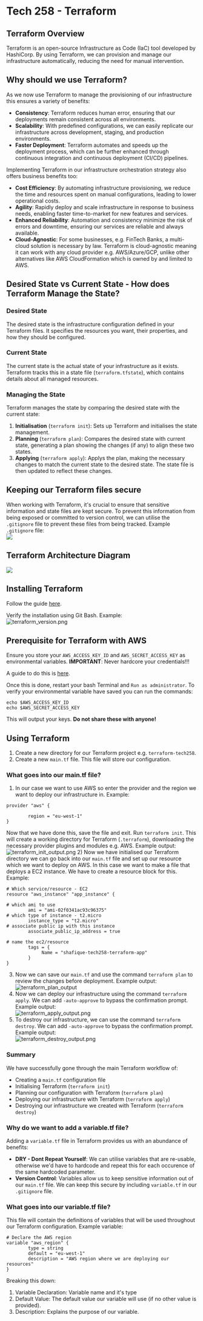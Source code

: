# Tech 258 - Terraform

## Terraform Overview
Terraform is an open-source Infrastructure as Code (IaC) tool developed by HashiCorp. By using Terraform, we can provision and manage our infrastructure automatically, reducing the need for manual intervention.

## Why should we use Terraform?
As we now use Terraform to manage the provisioning of our infrastructure this ensures a variety of benefits:
- **Consistency**: Terraform reduces human error, ensuring that our deployments remain consistent across all environments.
- **Scalability**: With predefined configurations, we can easily replicate our infrastructure across development, staging, and production environments.
- **Faster Deployment**: Terraform automates and speeds up the deployment process, which can be further enhanced through continuous integration and continuous deployment (CI/CD) pipelines.

Implementing Terraform in our infrastructure orchestration strategy also offers business benefits too:
- **Cost Efficiency**: By automating infrastructure provisioning, we reduce the time and resources spent on manual configurations, leading to lower operational costs.
- **Agility**: Rapidly deploy and scale infrastructure in response to business needs, enabling faster time-to-market for new features and services.
- **Enhanced Reliability**: Automation and consistency minimize the risk of errors and downtime, ensuring our services are reliable and always available.
- **Cloud-Agnostic**: For some businesses, e.g. FinTech Banks, a multi-cloud solution is necessary by law. Terraform is cloud-agnostic meaning it can work with any cloud provider e.g. AWS/Azure/GCP, unlike other alternatives like AWS CloudFormation which is owned by and limited to AWS.

## Desired State vs Current State - How does Terraform Manage the State?

### Desired State
The desired state is the infrastructure configuration defined in your Terraform files. It specifies the resources you want, their properties, and how they should be configured.

### Current State
The current state is the actual state of your infrastructure as it exists. Terraform tracks this in a state file (`terraform.tfstate`), which contains details about all managed resources.

### Managing the State
Terraform manages the state by comparing the desired state with the current state:
1) **Initialisation** (`terraform init`): Sets up Terraform and initialises the state management.
2) **Planning** (`terraform plan`): Compares the desired state with current state, generating a plan showing the changes (if any) to align these two states.
3) **Applying** (`terraform apply`): Applys the plan, making the necessary changes to match the current state to the desired state. The state file is then updated to reflect these changes.

## Keeping our Terraform files secure
When working with Terraform, it's crucial to ensure that sensitive information and state files are kept secure. To prevent this information from being exposed or committed to version control, we can utilise the `.gitignore` file to prevent these files from being tracked. Example `.gitignore` file: <br>
![](images/gitignore_file.png)

## Terraform Architecture Diagram
![](images/terraform_architecture_diagram.png)
## Installing Terraform
Follow the guide [here](https://developer.hashicorp.com/terraform/tutorials/aws-get-started/install-cli).

Verify the installation using Git Bash. Example: <br>
![terraform_version.png](images/terraform_version.png)

## Prerequisite for Terraform with AWS
  Ensure you store your `AWS_ACCESS_KEY_ID` and `AWS_SECRET_ACCESS_KEY` as environmental variables. 
**IMPORTANT**: Never hardcore your credentials!!!

A guide to do this is [here](https://phoenixnap.com/kb/windows-set-environment-variable).

Once this is done, restart your bash Terminal and `Run as administrator`. To verify your environmental variable have saved you can run the commands:
```
echo $AWS_ACCESS_KEY_ID
echo $AWS_SECRET_ACCESS_KEY
```
This will output your keys. **Do not share these with anyone!**

## Using Terraform
1) Create a new directory for our Terraform project e.g. `terraform-tech258`.
2) Create a new `main.tf` file. This file will store our configuration.

### What goes into our main.tf file?
1) In our case we want to use AWS so enter the provider and the region we want to deploy our infrastructure in. Example:
```
provider "aws" {

        region = "eu-west-1"
}
```
Now that we have done this, save the file and exit. Run `terraform init`. This will create a working directory for Terraform (`.terraform`), downloading the necessary provider plugins and modules e.g. AWS. Example output: <br>
![terraform_init_output.png](images/terraform_init_output.png)
2) Now we have initialised our Terraform directory we can go back into our `main.tf` file and set up our resource which we want to deploy on AWS. In this case we want to make a file that deploys a EC2 instance.
We have to create a resource block for this. Example: <br>
```
# Which service/resource - EC2
resource "aws_instance" "app_instance" {

# which ami to use
        ami = "ami-02f0341ac93c96375"
# which type of instance - t2.micro
        instance_type = "t2.micro"
# associate public ip with this instance
        associate_public_ip_address = true

# name the ec2/resource
        tags = {
             Name = "shafique-tech258-terraform-app"
        }
}

```
3) Now we can save our `main.tf` and use the command `terraform plan` to review the changes before deployment. Example output: <br>
![terraform_plan_output](images/terraform_plan_output.png)
4) Now we can deploy our infrastructure using the command `terraform apply`. We can add `-auto-approve` to bypass the confirmation prompt. Example output: <br>
![terraform_apply_output.png](images/terraform_apply_output.png)
5) To destroy our infrastructure, we can use the command `terraform destroy`. We can add `-auto-approve` to bypass the confirmation prompt. Example output: <br>
![terraform_destroy_output.png](images/terraform_destroy_output.png)

### Summary
We have successfully gone through the main Terraform workflow of:
- Creating a `main.tf` configuration file
- Initialising Terraform (`terraform init`)
- Planning our configuration with Terraform (`terraform plan`)
- Deploying our infrastructure with Terraform (`terraform apply`)
- Destroying our infrastructure we created with Terraform (`terraform destroy`)

### Why do we want to add a variable.tf file?
Adding a `variable.tf` file in Terraform provides us with an abundance of benefits:
- **DRY - Dont Repeat Yourself**: We can utilise variables that are re-usable, otherwise we'd have to hardcode and repeat this for each occurence of the same hardcoded parameter.
- **Version Control**: Variables allow us to keep sensitive information out of our `main.tf` file. We can keep this secure by including `variable.tf` in our `.gitignore` file.

### What goes into our variable.tf file?
This file will contain the definitions of variables that will be used throughout our Terraform configuration. Example variable: <br>
```
# Declare the AWS region
variable "aws_region" {
        type = string
        default = "eu-west-1"
        description = "AWS region where we are deploying our resources"
}
```

Breaking this down:
1) Variable Declaration: Variable name and it's type
2) Default Value: The default value our variable will use (if no other value is provided).
3) Description: Explains the purpose of our variable.
